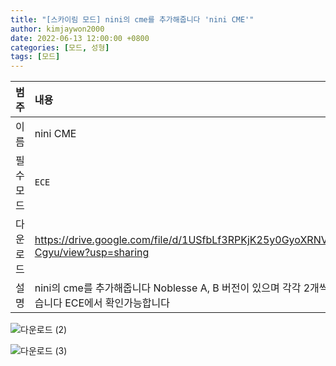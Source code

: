 ```yaml
---
title: "[스카이림 모드] nini의 cme를 추가해줍니다 'nini CME'"
author: kimjaywon2000
date: 2022-06-13 12:00:00 +0800
categories: [모드, 성형]
tags: [모드]
---
```


| 범주             | 내용            |
|:----------------|:---------------|
| 이름             | nini CME  |
| 필수 모드         | `ECE`              |
| 다운로드          | <https://drive.google.com/file/d/1USfbLf3RPKjK25y0GyoXRNV9ws3-Cgyu/view?usp=sharing> |
| 설명             | nini의 cme를 추가해줍니다 Noblesse A, B 버전이 있으며 각각 2개씩 들어있습니다 ECE에서 확인가능합니다      |

![다운로드 (2)](https://user-images.githubusercontent.com/76558033/173473888-fe795111-8b1c-438a-b3e4-4108a1bccf4c.png)

![다운로드 (3)](https://user-images.githubusercontent.com/76558033/173473907-61b34d76-e9e0-4864-83ea-ce5be512b0f1.png)
